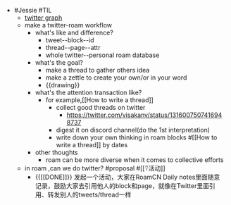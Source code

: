 - #Jessie #TIL
    - [twitter graph](https://obrowne.eu/tweetGraphAbout.html)
    - make a twitter-roam workflow 
        - what's like and difference?
            - tweet--block--id
            - thread--page--attr
            - whole twitter--personal roam database
        - what's the goal?
            - make a thread to gather others idea
            - make a zettle to create your own/or in your word
            - {{drawing}}
        - what's the attention transaction like?
            - for example,[[How to write a thread]]
                - collect good threads on twitter
                    - https://twitter.com/visakanv/status/1316007507416948737
                - digest it on discord channel(do the 1st interpretation)
                - write down your own thinking in roam blocks #[[How to write a thread]] by dates
        - other thoughts
            - roam can be more diverse when it comes to collective efforts
    - in roam ,can we do twitter? #proposal #[[⍢活动]]
        - {{[[DONE]]}} 发起一个活动，大家在RoamCN Daily notes里面随意记录，鼓励大家去引用他人的block和page，就像在Twitter里面引用、转发别人的tweets/thread一样
